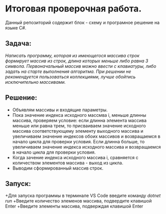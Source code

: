 #   Итоговая проверочная работа.
Данный репозиторий содержит блок - схему и програмное решение на языке С#.

##   Задача:
*Написать программу, которая из имеющегося массива строк формирует массив из строк, длина которых меньше либо равна 3 символа. Первоначальный массив можно ввести с клавиатуры, либо задать на старте выполнения алгоритма. При решении не рекомендуется пользоваться коллекциями, лучше обойтись исключительно массивами.*

##  Решение:
* Объявлям массивы и входящие параметры.
* Пока значение индекса исходного массмва i, меньше длинны массива, проверяем условие: если длинна элемента массива меньше или равна трем, то присваиваем значение исходного массива соответствующему элементу выходного массива и увеличиваем значение индексов обоих массивов и возвращаемся в начало цикла для проверки условия. Если длинна больше, то увеличиваем значение индекса исходного массива и возвращаемся в начало цикла для проверки условия.  
* Когда зачение индекса исходного массива i, сравняется с количеством элементов массива - выход из цикла.
* Выводим сформированный массив строк.

## Запуск:
 +Для запуска программы в терминале VS Code введите команду *dotnet run*
 +Введите количество элеменов массива, подвердите клавишой Enter
 +Введите элементы массива, подверждая клавишой Enter
